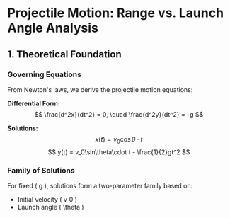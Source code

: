 # Projectile Motion: Range vs. Launch Angle Analysis

## 1. Theoretical Foundation

### Governing Equations
From Newton's laws, we derive the projectile motion equations:

**Differential Form:**
$$
\frac{d^2x}{dt^2} = 0, \quad \frac{d^2y}{dt^2} = -g
$$

**Solutions:**
$$
x(t) = v_0\cos\theta\cdot t
$$
$$
y(t) = v_0\sin\theta\cdot t - \frac{1}{2}gt^2
$$

### Family of Solutions
For fixed \( g \), solutions form a two-parameter family based on:
- Initial velocity \( v_0 \)
- Launch angle \( \theta \)